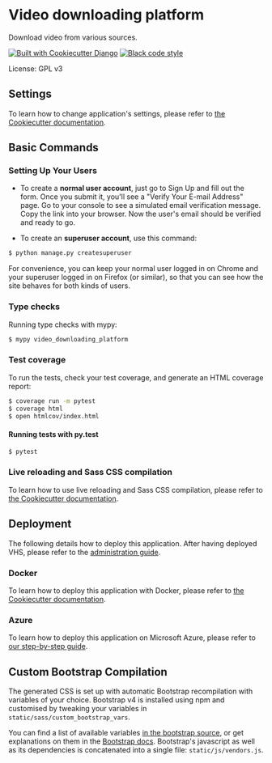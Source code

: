 # Video downloading platform

Download video from various sources.

[![Built with Cookiecutter Django](https://img.shields.io/badge/built%20with-Cookiecutter%20Django-ff69b4.svg?logo=cookiecutter)](https://github.com/cookiecutter/cookiecutter-django/)
[![Black code style](https://img.shields.io/badge/code%20style-black-000000.svg)](https://github.com/ambv/black)

License: GPL v3

## Settings
To learn how to change application's settings, please refer
to [the Cookiecutter documentation](http://cookiecutter-django.readthedocs.io/en/latest/settings.html).

## Basic Commands

### Setting Up Your Users
- To create a **normal user account**, just go to Sign Up and fill out the form. Once you submit it, you\'ll see a
  \"Verify Your E-mail Address\" page. Go to your console to see a simulated email verification message. Copy the link
  into your browser. Now the user\'s email should be verified and ready to go.

- To create an **superuser account**, use this command:

```bash
$ python manage.py createsuperuser
```

For convenience, you can keep your normal user logged in on Chrome and your superuser logged in on Firefox (or similar),
so that you can see how the site behaves for both kinds of users.

### Type checks
Running type checks with mypy:

```bash
$ mypy video_downloading_platform
```

### Test coverage
To run the tests, check your test coverage, and generate an HTML coverage report:

```bash
$ coverage run -m pytest
$ coverage html
$ open htmlcov/index.html
```

#### Running tests with py.test
```bash
$ pytest
```

### Live reloading and Sass CSS compilation
To learn how to use live reloading and Sass CSS compilation, please refer
to [the Cookiecutter documentation](http://cookiecutter-django.readthedocs.io/en/latest/live-reloading-and-sass-compilation.html).

## Deployment
The following details how to deploy this application. After having deployed VHS, please refer to the [administration guide](docs/administration.md).

### Docker
To learn how to deploy this application with Docker, please refer
to [the Cookiecutter documentation](http://cookiecutter-django.readthedocs.io/en/latest/deployment-with-docker.html).

### Azure
To learn how to deploy this application on Microsoft Azure, please refer to [our step-by-step guide](docs/azure.md).

## Custom Bootstrap Compilation
The generated CSS is set up with automatic Bootstrap recompilation with variables of your choice. Bootstrap v4 is
installed using npm and customised by tweaking your variables in
`static/sass/custom_bootstrap_vars`.

You can find a list of available
variables [in the bootstrap source](https://github.com/twbs/bootstrap/blob/v4-dev/scss/_variables.scss), or get
explanations on them in the [Bootstrap docs](https://getbootstrap.com/docs/4.1/getting-started/theming/). Bootstrap's
javascript as well as its dependencies is concatenated into a single file: `static/js/vendors.js`.
